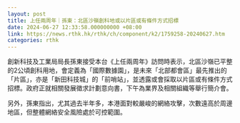 ```yaml
---
layout: post
title: 上任兩周年｜孫東：北區沙嶺創科地或以片區或有條件方式招標
date: 2024-06-27 12:33:58.000000000 +08:00
link: https://news.rthk.hk/rthk/ch/component/k2/1759258-20240627.htm
categories: rthk
---
```


創新科技及工業局局長孫東接受本台《上任兩周年》訪問時表示，北區沙嶺已平整的2公頃創科用地，會定義為「國際數據園」，是未來「北部都會區」最先推出的「片區」，亦是「新田科技城」的「前哨站」，並透露或會採取以片區或有條件方式招標。政府正就相關發展徵求計劃意向書，下午為業界及相關組織等舉行簡介會。

另外，孫東指出，尤其過去半年多，本港面對較嚴峻的網絡攻擊，次數遠高於周邊地區，但整體網絡安全風險處於可控範圍。
